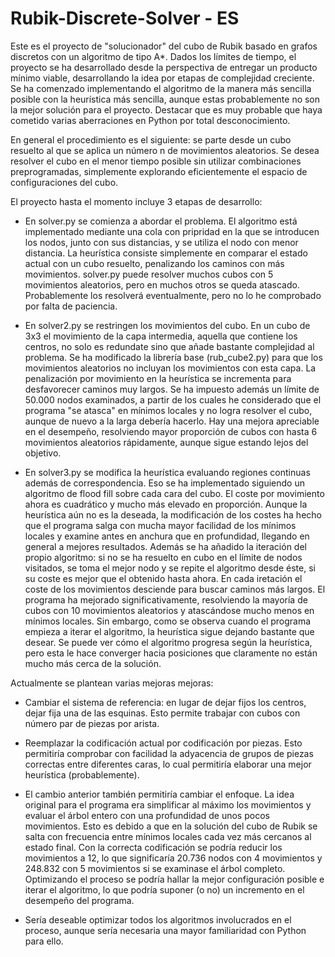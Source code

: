 # Rubik-Discrete-Solver - ES

Este es el proyecto de "solucionador" del cubo de Rubik basado en grafos discretos con un algoritmo de tipo A*. Dados los límites de tiempo, el proyecto se ha desarrollado desde la perspectiva de entregar un producto mínimo viable, desarrollando la idea por etapas de complejidad creciente. Se ha comenzado implementando el algoritmo de la manera más sencilla posible con la heurística más sencilla, aunque estas probablemente no son la mejor solución para el proyecto. Destacar que es muy probable que haya cometido varias aberraciones en Python por total desconocimiento.

En general el procedimiento es el siguiente: se parte desde un cubo resuelto al que se aplica un número n de movimientos aleatorios. Se desea resolver el cubo en el menor tiempo posible sin utilizar combinaciones preprogramadas, simplemente explorando eficientemente el espacio de configuraciones del cubo.

El proyecto hasta el momento incluye 3 etapas de desarrollo:

- En solver.py se comienza a abordar el problema. El algoritmo está implementado mediante una cola con pripridad en la que se introducen los nodos, junto con sus distancias, y se utiliza el nodo con menor distancia. La heurística consiste simplemente en comparar el estado actual con un cubo resuelto, penalizando los caminos con más movimientos. solver.py puede resolver muchos cubos con 5 movimientos aleatorios, pero en muchos otros se queda atascado. Probablemente los resolverá eventualmente, pero no lo he comprobado por falta de paciencia.

- En solver2.py se restringen los movimientos del cubo. En un cubo de 3x3 el movimiento de la capa intermedia, aquella que contiene los centros, no solo es redundate sino que añade bastante complejidad al problema. Se ha modificado la librería base (rub_cube2.py) para que los movimientos aleatorios no incluyan los movimientos con esta capa. La penalización por movimiento en la heurística se incrementa para desfavorecer caminos muy largos. Se ha impuesto además un límite de 50.000 nodos examinados, a partir de los cuales he considerado que el programa "se atasca" en mínimos locales y no logra resolver el cubo, aunque de nuevo a la larga debería hacerlo. Hay una mejora apreciable en el desempeño, resolviendo mayor proporción de cubos con hasta 6 movimientos aleatorios rápidamente, aunque sigue estando lejos del objetivo.

- En solver3.py se modifica la heurística evaluando regiones continuas además de correspondencia. Eso se ha implementado siguiendo un algoritmo de flood fill sobre cada cara del cubo. El coste por movimiento ahora es cuadrático y mucho más elevado en proporción. Aunque la heurística aún no es la deseada, la modificación de los costes ha hecho que el programa salga con mucha mayor facilidad de los mínimos locales y examine antes en anchura que en profundidad, llegando en general a mejores resultados. Además se ha añadido la iteración del propio algoritmo: si no se ha resuelto en cubo en el límite de nodos visitados, se toma el mejor nodo y se repite el algoritmo desde éste, si su coste es mejor que el obtenido hasta ahora. En cada iretación el coste de los movimientos desciende para buscar caminos más largos. El programa ha mejorado significativamente, resolviendo la mayoría de cubos con 10 movimientos aleatorios y atascándose mucho menos en mínimos locales. Sin embargo, como se observa cuando el programa empieza a iterar el algoritmo, la heurística sigue dejando bastante que desear. Se puede ver cómo el algoritmo progresa según la heurística, pero esta le hace converger hacia posiciones que claramente no están mucho más cerca de la solución.

Actualmente se plantean varias mejoras mejoras:

- Cambiar el sistema de referencia: en lugar de dejar fijos los centros, dejar fija una de las esquinas. Esto permite trabajar con cubos con número par de piezas por arista.

- Reemplazar la codificación actual por codificación por piezas. Esto permitiría comprobar con facilidad la adyacencia de grupos de piezas correctas entre diferentes caras, lo cual permitiría elaborar una mejor heurística (probablemente).

- El cambio anterior también permitiría cambiar el enfoque. La idea original para el programa era simplificar al máximo los movimientos y evaluar el árbol entero con una profundidad de unos pocos movimientos. Esto es debido a que en la solución del cubo de Rubik se salta con frecuencia entre mínimos locales cada vez más cercanos al estado final. Con la correcta codificación se podría reducir los movimientos a 12, lo que significaría 20.736 nodos con 4 movimientos y 248.832 con 5 movimientos si se examinase el árbol completo. Optimizando el proceso se podría hallar la mejor configuración posible e iterar el algoritmo, lo que podría suponer (o no) un incremento en el desempeño del programa.

- Sería deseable optimizar todos los algoritmos involucrados en el proceso, aunque sería necesaria una mayor familiaridad con Python para ello.
